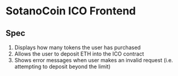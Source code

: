 # SotanoCoin ICO Frontend

## Spec
1. Displays how many tokens the user has purchased
2. Allows the user to deposit ETH into the ICO contract
3. Shows error messages when user makes an invalid request (i.e. attempting to deposit beyond the limit)